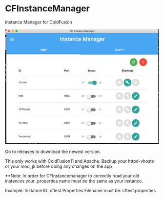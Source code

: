# CFInstanceManager
Instance Manager for ColdFusion

![alt tag](./assets/mainview.png)


Go to releases to download the newest version.

This only works with ColdFusion11 and Apache. 
Backup your httpd-vhosts or your mod_jk before doing any changes on the app

**Note: In order for CFInstancemanager to correctly read your old instances your .properties name must be the same as your instance.

Example:
Instance ID: cftest
Properties Filename must be: cftest.properties
